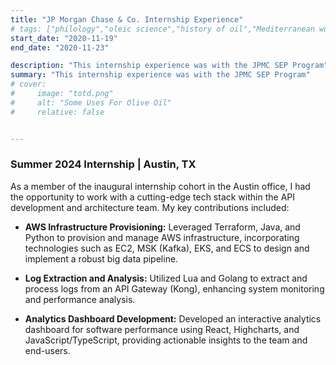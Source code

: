 ```yaml
---
title: "JP Morgan Chase & Co. Internship Experience" 
# tags: ["philology","oleic science","history of oil","Mediterranean world"]
start_date: "2020-11-19"
end_date: "2020-11-23"

description: "This internship experience was with the JPMC SEP Program" 
summary: "This internship experience was with the JPMC SEP Program" 
# cover:
#     image: "totd.png"
#     alt: "Some Uses For Olive Oil"
#     relative: false


---
```





### Summer 2024 Internship | Austin, TX

As a member of the inaugural internship cohort in the Austin office, I had the opportunity to work with a cutting-edge tech stack within the API development and architecture team. My key contributions included:

- **AWS Infrastructure Provisioning:** Leveraged Terraform, Java, and Python to provision and manage AWS infrastructure, incorporating technologies such as EC2, MSK (Kafka), EKS, and ECS to design and implement a robust big data pipeline.
  
- **Log Extraction and Analysis:** Utilized Lua and Golang to extract and process logs from an API Gateway (Kong), enhancing system monitoring and performance analysis.
  
- **Analytics Dashboard Development:** Developed an interactive analytics dashboard for software performance using React, Highcharts, and JavaScript/TypeScript, providing actionable insights to the team and end-users.